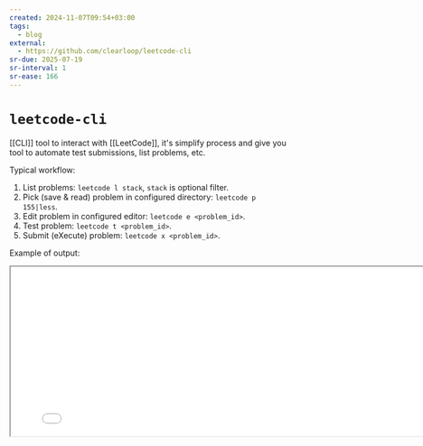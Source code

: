```yaml
---
created: 2024-11-07T09:54+03:00
tags:
  - blog
external:
  - https://github.com/clearloop/leetcode-cli
sr-due: 2025-07-19
sr-interval: 1
sr-ease: 166
---
```


# `leetcode-cli`

[[CLI]] tool to interact with [[LeetCode]], it's simplify process and give you
tool to automate test submissions, list problems, etc.

Typical workflow:

1. List problems: `leetcode l stack`, `stack` is optional filter.
2. Pick (save & read) problem in configured directory: `leetcode p 155|less`.
3. Edit problem in configured editor: `leetcode e <problem_id>`.
4. Test problem: `leetcode t <problem_id>`.
5. Submit (eXecute) problem: `leetcode x <problem_id>`.

Example of output:

<iframe src="file:///home/inom/Wiki/stdout_leetcode-cli.html" width="800" height="300"></iframe>